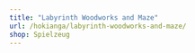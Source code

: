 ```yaml
---
title: "Labyrinth Woodworks and Maze"
url: /hokianga/labyrinth-woodworks-and-maze/
shop: Spielzeug
---
```

